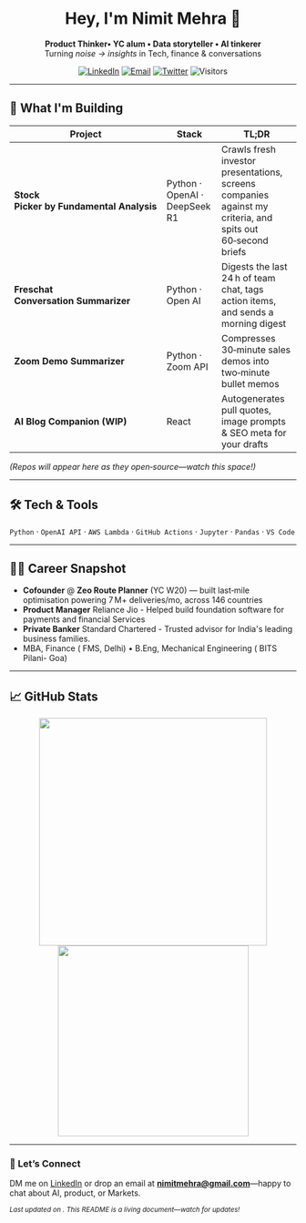 

<h1 align="center">Hey, I'm Nimit Mehra 👋</h1>

<p align="center">
  <b>Product Thinker• YC alum • Data storyteller • AI tinkerer</b><br/>
  Turning <em>noise → insights</em> in Tech, finance & conversations
</p>

<p align="center">
  <a href="https://www.linkedin.com/in/nimitmehra"><img alt="LinkedIn" src="https://img.shields.io/badge/LinkedIn-nimitmehra-blue?style=for-the-badge&logo=linkedin"></a>
  <a href="mailto:hello@toroIQ.com"><img alt="Email" src="https://img.shields.io/badge/Email-hello@toroIQ.com-red?style=for-the-badge&logo=gmail"></a>
  <a href="https://twitter.com/NimitMehra"><img alt="Twitter" src="https://img.shields.io/badge/Twitter-@NimitMehra-1DA1F2?style=for-the-badge&logo=twitter"></a>
  <img alt="Visitors" src="https://komarev.com/ghpvc/?username=nimitmehra&style=for-the-badge"/>
</p>

---

## 🔭 What I'm Building

| Project | Stack | TL;DR |
|---------|-------|-------|
| **Stock Picker by Fundamental Analysis** | Python  · OpenAI · DeepSeek R1| Crawls fresh investor presentations, screens companies against my criteria, and spits out 60‑second briefs |
| **Freschat Conversation Summarizer** | Python · Open AI | Digests the last 24 h of team chat, tags action items, and sends a morning digest |
| **Zoom Demo Summarizer** | Python · Zoom API | Compresses 30‑minute sales demos into two‑minute bullet memos |
| **AI Blog Companion (WIP)** |React| Autogenerates pull quotes, image prompts & SEO meta for your drafts |

*(Repos will appear here as they open‑source—watch this space!)*

---

## 🛠  Tech & Tools

`Python` · `OpenAI API`  · `AWS Lambda` · `GitHub Actions` · `Jupyter` · `Pandas` · `VS Code`

---

## 👨‍💼 Career Snapshot

- **Cofounder** @ **Zeo Route Planner** (YC W20) — built last‑mile optimisation powering 7 M+ deliveries/mo, across 146 countries
- **Product Manager** Reliance Jio - Helped build foundation software for payments and financial Services
- **Private Banker** Standard Chartered - Trusted advisor for India's leading business families.
- MBA, Finance ( FMS, Delhi) • B.Eng, Mechanical Engineering ( BITS Pilani- Goa)

---


## 📈 GitHub Stats

<p align="center">
  <img src="https://github-readme-stats.vercel.app/api?username=nimitmehra&show_icons=true" width="400"/>
  <img src="https://github-readme-stats.vercel.app/api/top-langs/?username=nimitmehra&layout=compact" width="335"/>
</p>

---

### 🤝 Let’s Connect

DM me on [LinkedIn](https://www.linkedin.com/in/nimitmehra) or drop an email at **nimitmehra@gmail.com**—happy to chat about AI, product, or Markets.

<sub>*Last updated on <!--DATE-->. This README is a living document—watch for updates!*</sub>
